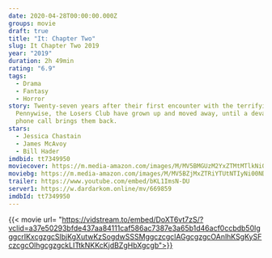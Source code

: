 ```yaml
---
date: 2020-04-28T00:00:00.000Z
groups: movie
draft: true
title: "It: Chapter Two"
slug: It Chapter Two 2019
year: "2019"
duration: 2h 49min
rating: "6.9"
tags:
  - Drama
  - Fantasy
  - Horror
story: Twenty-seven years after their first encounter with the terrifying
  Pennywise, the Losers Club have grown up and moved away, until a devastating
  phone call brings them back.
stars:
  - Jessica Chastain
  - James McAvoy
  - Bill Hader
imdbid: tt7349950
moviecover: https://m.media-amazon.com/images/M/MV5BMGUzM2YxZTMtMTlkNi00OTI0LTljNTEtZDQzYjQ1Y2ZhZWY3XkEyXkFqcGdeQXVyODIyOTEyMzY@._V1_SY1000_SX750_AL_.jpg
moviebg: https://m.media-amazon.com/images/M/MV5BZjMxZTRiYTUtNTIyNi00NDA5LThkNmQtNjdmZTZlZDY5ZDYwXkEyXkFqcGdeQXVyNjczOTE0MzM@._V1_SX1777_CR0,0,1777,717_AL_.jpg
trailer: https://www.youtube.com/embed/bKL1ImsN-DU
server1: https://w.dardarkom.online/mv/669859
imdbId: tt7349950
---
```


{{< movie url= "https://vidstream.to/embed/DoXT6vt7zS/?vclid=a37e50293bfde437aa84111caf586ac7387e3a65b1d46acf0ccbdb50lgggcrIKxcgzgcSlbjKgXutwKzSogdwSSSMggczcgclAGgcgzgcOAnlhKSgKySFczcgcOlhgcgzgckLITtkNKKcKjdBZgHbXgcgb">}}
